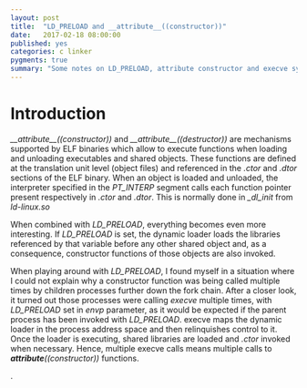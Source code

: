 ```yaml
---
layout: post
title:  "LD_PRELOAD and __attribute__((constructor))"
date:   2017-02-18 08:00:00
published: yes
categories: c linker
pygments: true
summary: "Some notes on LD_PRELOAD, attribute constructor and execve syscall"
---
```


Introduction
=======

*\_\_attribute\_\_((constructor))* and *\_\_attribute\_\_((destructor))* are mechanisms
supported by ELF binaries which allow to execute functions when loading and unloading executables and shared 
objects. These functions are defined at the translation unit level (object files) 
and referenced in the *.ctor* and *.dtor* sections of the ELF binary. When an object 
is loaded and unloaded, the interpreter specified in the *PT_INTERP* segment 
calls each function pointer present respectively in *.ctor* and *.dtor*. 
This is normally done in *_dl_init* from *ld-linux.so*

When combined with *LD_PRELOAD*, 
everything becomes even more interesting. If *LD_PRELOAD* is set, the dynamic loader 
loads the libraries referenced by that variable before any other shared object and,
as a consequence, constructor functions of those objects are also invoked.

When playing around with *LD_PRELOAD*, I found myself in a situation 
where I could not explain why a constructor function was being called multiple 
times by children processes further down the fork chain.
After a closer look, it turned out those processes were calling *execve* multiple
times, with *LD_PRELOAD* set in *envp* parameter, as it would be expected if the parent
process has been invoked with *LD_PRELOAD*. execve maps the dynamic loader in
the process address space and then relinquishes control to it. Once the loader
is executing, shared libraries are loaded and *.ctor* invoked when necessary.
Hence, multiple execve calls means multiple calls to *__attribute__((constructor))*
functions.

 





.
